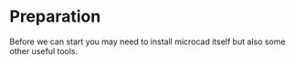 # Preparation

Before we can start you may need to install microcad itself
but also some other useful tools.
